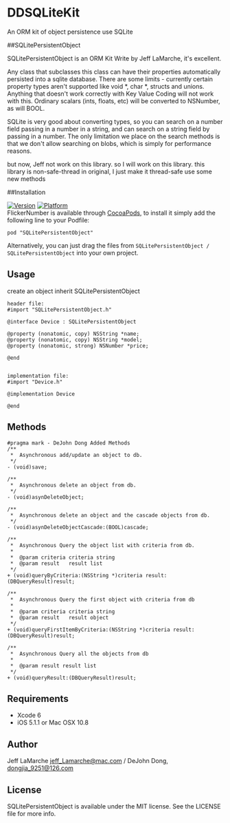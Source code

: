 # DDSQLiteKit
An ORM kit of object persistence use SQLite

##SQLitePersistentObject

SQLitePersistentObject is an ORM Kit Write by Jeff LaMarche, it's excellent.

Any class that subclasses this class can have their properties automatically persisted into a sqlite database. There are some limits - currently certain property types aren't supported like void *, char *, structs and unions. Anything that doesn't work correctly with Key Value Coding will not work with this. Ordinary scalars (ints, floats, etc) will be converted to NSNumber, as will BOOL.
 
 SQLite is very good about converting types, so you can search on a number field passing in a number in a string, and can search on a string field by passing in a number. The only limitation we place on the search methods is that we don't allow searching on blobs, which is simply for performance reasons. 
 
but now, Jeff not work on this library. so I will work on this library.
this library is non-safe-thread in original, I just make it thread-safe use some new methods


##Installation

[![Version](http://cocoapod-badges.herokuapp.com/v/SQLitePersistentObject/badge.png)](http://cocoadocs.org/docsets/SQLitePersistentObject/) [![Platform](http://cocoapod-badges.herokuapp.com/p/SQLitePersistentObject/badge.png)](http://cocoadocs.org/docsets/SQLitePersistentObject/)   
FlickerNumber is available through [CocoaPods](http://cocoapods.org), to install
it simply add the following line to your Podfile:

    pod "SQLitePersistentObject"
Alternatively, you can just drag the files from `SQLitePersistentObject / SQLitePersistentObject` into your own project. 

## Usage

create an object inherit SQLitePersistentObject
```
header file:
#import "SQLitePersistentObject.h"

@interface Device : SQLitePersistentObject

@property (nonatomic, copy) NSString *name;
@property (nonatomic, copy) NSString *model;
@property (nonatomic, strong) NSNumber *price;

@end


implementation file:
#import "Device.h"

@implementation Device

@end

```

## Methods
```
#pragma mark - DeJohn Dong Added Methods
/**
 *  Asynchronous add/update an object to db.
 */
- (void)save;

/**
 *  Asynchronous delete an object from db.
 */
- (void)asynDeleteObject;

/**
 *  Asynchronous delete an object and the cascade objects from db.
 */
- (void)asynDeleteObjectCascade:(BOOL)cascade;

/**
 *  Asynchronous Query the object list with criteria from db.
 *
 *  @param criteria criteria string
 *  @param result   result list
 */
+ (void)queryByCriteria:(NSString *)criteria result:(DBQueryResult)result;

/**
 *  Asynchronous Query the first object with criteria from db
 *
 *  @param criteria criteria string
 *  @param result   result object
 */
+ (void)queryFirstItemByCriteria:(NSString *)criteria result:(DBQueryResult)result;

/**
 *  Asynchronous Query all the objects from db
 *
 *  @param result result list
 */
+ (void)queryResult:(DBQueryResult)result;
```

## Requirements

- Xcode 6
- iOS 5.1.1 or Mac OSX 10.8

## Author

Jeff LaMarche jeff_Lamarche@mac.com / DeJohn Dong, dongjia_9251@126.com

## License

SQLitePersistentObject is available under the MIT license. See the LICENSE file for more info.
